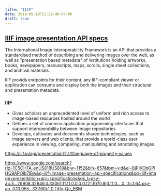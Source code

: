 ```yaml
---
title: "IIIF"
date: 2019-05-19T21:29:48-07:00
draft: true
---
```


## [IIIF image presentation API specs](https://iiif.io/about/)

The International Image Interoperability Framework is an API that provides a standardised method of describing and delivering images over the web, as well as "presentation based metadata" of institutions holding artworks, books, newspapers, manuscripts, maps, scrolls, single sheet collections, and archival materials.

IIIF provids endpoints for their content, any IIIF-compliant viewer or application can consume and display both the images and their structural and presentation metadata.

### IIIF
+ Gives scholars an unprecedented level of uniform and rich access to image-based resources hosted around the world
+ Defines a set of common application programming interfaces that support interoperability between image repositories
+ Develops, cultivates and documents shared technologies, such as image servers and web clients, that provide a world-class user experience in viewing, comparing, manipulating and annotating images.

https://iiif.io/api/presentation/2.1/#language-of-property-values

https://www.google.com/search?rlz=1C5CHFA_enUS818US818&biw=1152&bih=657&tbm=vid&ei=BjPiXObGPIHQ9APOib7IBw&q=iiif+image+presentation+api+specifications&oq=iiif+image+presentation+api+specifications&gs_l=psy-ab.3...29908.32846.0.33061.11.11.0.0.0.0.121.1070.8j3.11.0....0...1c.1.64.psy-ab..0.10.955...33i160k1.0.TiRv-Qe_EBM

